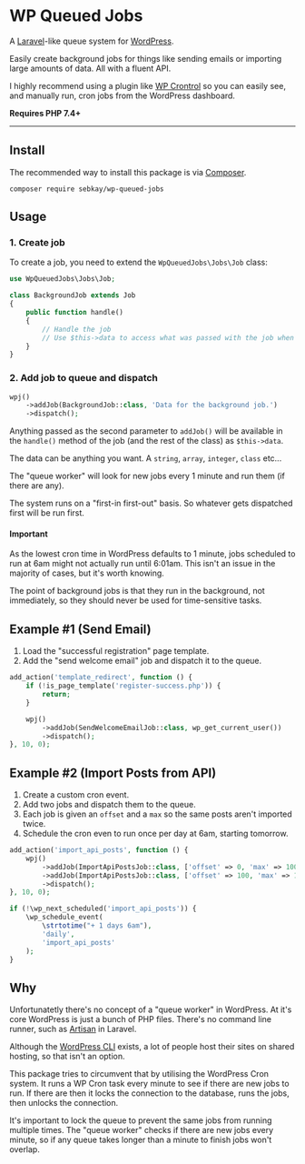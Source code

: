 # WP Queued Jobs

A [Laravel](https://laravel.com/)-like queue system for [WordPress](https://wordpress.org/).

Easily create background jobs for things like sending emails or importing large amounts of data. All with a fluent API.

I highly recommend using a plugin like [WP Crontrol](https://wordpress.org/plugins/wp-crontrol/) so you can easily see, and manually run, cron jobs from the WordPress dashboard.

**Requires PHP 7.4+**

***

## Install

The recommended way to install this package is via [Composer](https://getcomposer.org/).

```shell
composer require sebkay/wp-queued-jobs
```

## Usage

### 1. Create job

To create a job, you need to extend the `WpQueuedJobs\Jobs\Job` class:

```php
use WpQueuedJobs\Jobs\Job;

class BackgroundJob extends Job
{
    public function handle()
    {
        // Handle the job
        // Use $this->data to access what was passed with the job when it was added to the queue
    }
}
```

### 2. Add job to queue and dispatch

```php
wpj()
    ->addJob(BackgroundJob::class, 'Data for the background job.')
    ->dispatch();
```

Anything passed as the second parameter to `addJob()` will be available in the `handle()` method of the job (and the rest of the class) as `$this->data`.

The data can be anything you want. A `string`, `array`, `integer`, `class` etc...

The "queue worker" will look for new jobs every 1 minute and run them (if there are any).

The system runs on a "first-in first-out" basis. So whatever gets dispatched first will be run first.

#### Important

As the lowest cron time in WordPress defaults to 1 minute, jobs scheduled to run at 6am might not actually run until 6:01am. This isn't an issue in the majority of cases, but it's worth knowing.

The point of background jobs is that they run in the background, not immediately, so they should never be used for time-sensitive tasks.

## Example #1 (Send Email)

1. Load the "successful registration" page template.
2. Add the "send welcome email" job and dispatch it to the queue.

```php
add_action('template_redirect', function () {
    if (!is_page_template('register-success.php')) {
        return;
    }

    wpj()
        ->addJob(SendWelcomeEmailJob::class, wp_get_current_user())
        ->dispatch();
}, 10, 0);
```

## Example #2 (Import Posts from API)

1. Create a custom cron event.
2. Add two jobs and dispatch them to the queue.
3. Each job is given an `offset` and a `max` so the same posts aren't imported twice.
4. Schedule the cron even to run once per day at 6am, starting tomorrow.

```php
add_action('import_api_posts', function () {
    wpj()
        ->addJob(ImportApiPostsJob::class, ['offset' => 0, 'max' => 100])
        ->addJob(ImportApiPostsJob::class, ['offset' => 100, 'max' => 100])
        ->dispatch();
}, 10, 0);

if (!\wp_next_scheduled('import_api_posts')) {
    \wp_schedule_event(
        \strtotime("+ 1 days 6am"),
        'daily',
        'import_api_posts'
    );
}
```

## Why

Unfortunatetly there's no concept of a "queue worker" in WordPress. At it's core WordPress is just a bunch of PHP files. There's no command line runner, such as [Artisan](https://laravel.com/docs/9.x/artisan) in Laravel.

Although the [WordPress CLI](https://wp-cli.org/) exists, a lot of people host their sites on shared hosting, so that isn't an option.

This package tries to circumvent that by utilising the WordPress Cron system. It runs a WP Cron task every minute to see if there are new jobs to run. If there are then it locks the connection to the database, runs the jobs, then unlocks the connection.

It's important to lock the queue to prevent the same jobs from running multiple times. The "queue worker" checks if there are new jobs every minute, so if any queue takes longer than a minute to finish jobs won't overlap.
